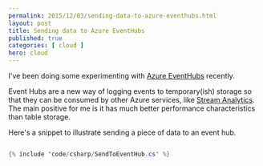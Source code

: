 ```yaml
---
permalink: 2015/12/03/sending-data-to-azure-eventhubs.html
layout: post
title: Sending data to Azure EventHubs
published: true 
categories: [ cloud ]
hero: cloud
---
```


I've been doing some experimenting with [Azure EventHubs](https://azure.microsoft.com/en-gb/services/event-hubs/) recently.

Event Hubs are a new way of logging events to temporary(ish) storage so that they can be consumed by other Azure 
services, like [Stream Analytics](https://azure.microsoft.com/en-gb/services/stream-analytics/). The main positive for me is
it has much better performance characteristics than table storage.   

Here's a snippet to illustrate sending a piece of data to an event hub.

```csharp

{% include 'code/csharp/SendToEventHub.cs' %}

```
